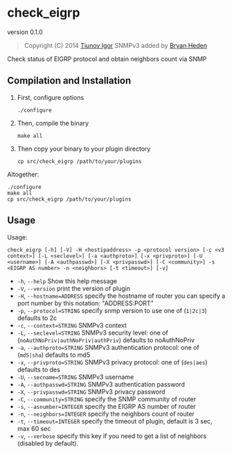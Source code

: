 # check_eigrp

version 0.1.0

> Copyright (C) 2014 [Tiunov Igor](mailto:igortiunov@gmail.com)
> SNMPv3 added by [Bryan Heden](mailto:b.heden@gmail.com)

Check status of EIGRP protocol and obtain neighbors count via SNMP

## Compilation and Installation

1. First, configure options
   ```
   ./configure
   ```
1. Then, compile the binary
   ```
   make all
   ```
1. Then copy your binary to your plugin directory
   ```
   cp src/check_eigrp /path/to/your/plugins
   ```

Altogether:

```
./configure
make all
cp src/check_eigrp /path/to/your/plugins
```

## Usage

Usage:

```
check_eigrp [-h] [-V] -H <hostipaddress> -p <protocol version> [-c <v3 context>] [-L <seclevel>] [-a <authproto>] [-x <privproto>] [-U <username>] [-A <authpasswd>] [-X <privpasswd>] [-C <community>] -s <EIGRP AS number> -n <neighbors> [-t <timeout>] [-v]
```


* `-h`, `--help`
   Show this help message
* `-V`, `--version`
   print the version of plugin
* `-H`, `--hostname=ADDRESS`
   specify the hostname of router
   you can specify a port number by this notation: "ADDRESS:PORT"
* `-p`, `--protocol=STRING`
   specify snmp version to use one of (`1|2c|3`)
   defaults to 2c
* `-c`, `--context=STRING`
   SNMPv3 context
* `-L`, `--seclevel=STRING`
   SNMPv3 security level: one of (`noAuthNoPriv|authNoPriv|authPriv`)
   defaults to noAuthNoPriv
* `-a`, `--authproto=STRING`
   SNMPv3 authentication protocol: one of (`md5|sha`)
   defaults to md5
* `-x`, `--privproto=STRING`
   SNMPv3 privacy protocol: one of (`des|aes`)
   defaults to des
* `-U`, `--secname=STRING`
   SNMPv3 username
* `-A`, `--authpasswd=STRING`
   SNMPv3 authentication password
* `-X`, `--privpasswd=STRING`
   SNMPv3 privacy password
* `-C`, `--community=STRING`
   specify the SNMP community of router
* `-s`, `--asnumber=INTEGER`
   specify the EIGRP AS number of router
* `-n`, `--neighbors=INTEGER`
   specify the neighbors count of router
* `-t`, `--timeout=INTEGER`
   specify the timeout of plugin,
   default is 3 sec, max 60 sec
* `-v`, `--verbose`
   specify this key if you need to get a
   list of neighbors (disabled by default).
